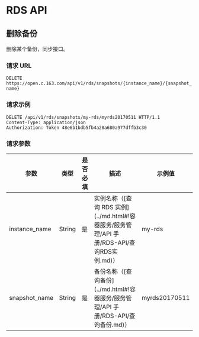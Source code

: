 # RDS API

## 删除备份

删除某个备份，同步接口。

### 请求 URL

`DELETE https://open.c.163.com/api/v1/rds/snapshots/{instance_name}/{snapshot_name}`

### 请求示例

```http
DELETE /api/v1/rds/snapshots/my-rds/myrds20170511 HTTP/1.1
Content-Type: application/json
Authorization: Token 48e6b1bdb5fb4a28a680a977dffb3c30
```

### 请求参数

|      参数     |  类型  | 是否必填 |                                            描述                                            |    示例值     |
|---------------|--------|----------|--------------------------------------------------------------------------------------------|---------------|
| instance_name | String | 是       | 实例名称（[查询 RDS 实例](../md.html#!容器服务/服务管理/API 手册/RDS-API/查询RDS实例.md)） | my-rds        |
| snapshot_name | String | 是       | 备份名称（[查询备份](../md.html#!容器服务/服务管理/API 手册/RDS-API/查询备份.md)）         | myrds20170511 |
